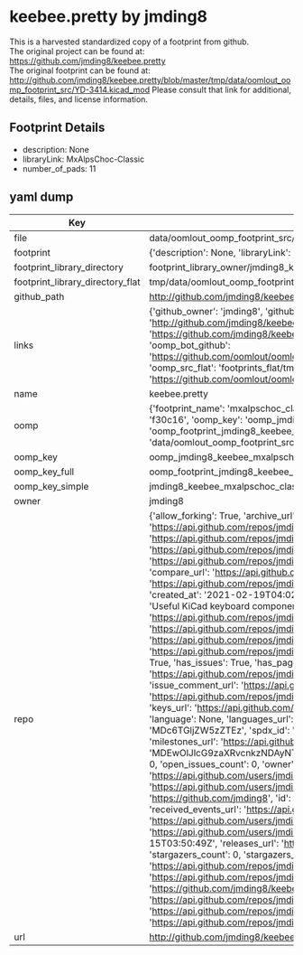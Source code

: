 # keebee.pretty by jmding8  
This is a harvested standardized copy of a footprint from github.  
The original project can be found at:  
https://github.com/jmding8/keebee.pretty  
The original footprint can be found at:
http://github.com/jmding8/keebee.pretty/blob/master/tmp/data/oomlout_oomp_footprint_src/YD-3414.kicad_mod
Please consult that link for additional, details, files, and license information.  
## Footprint Details
* description: None  
* libraryLink: MxAlpsChoc-Classic  
* number_of_pads: 11  
## yaml dump  
| Key | Value |  
| --- | --- |  
| file | data/oomlout_oomp_footprint_src/keebee.pretty/MxAlpsChoc-Classic.kicad_mod |  
| footprint | {'description': None, 'libraryLink': 'MxAlpsChoc-Classic', 'number_of_pads': 11} |  
| footprint_library_directory | footprint_library_owner/jmding8_keebee.pretty |  
| footprint_library_directory_flat | tmp/data/oomlout_oomp_footprint_src/footprints_flat/jmding8_keebee_mxalpschoc_classic/working |  
| github_path | http://github.com/jmding8/keebee.pretty/blob/master/tmp/data/oomlout_oomp_footprint_src/MxAlpsChoc-Classic.kicad_mod |  
| links | {'github_owner': 'jmding8', 'github_repo_name': 'keebee.pretty', 'github_src': 'http://github.com/jmding8/keebee.pretty/blob/master/tmp/data/oomlout_oomp_footprint_src/YD-3414.kicad_mod', 'github_src_repo': 'https://github.com/jmding8/keebee.pretty', 'oomp_bot': 'tmp/data/oomlout_oomp_footprint_src/footprints/jmding8_keebee_mxalpschoc_classic/working', 'oomp_bot_github': 'https://github.com/oomlout/oomlout_oomp_footprint_bot/tree/main/tmp/data/oomlout_oomp_footprint_src/footprints/jmding8_keebee_mxalpschoc_classic/working', 'oomp_src_flat': 'footprints_flat/tmp/data/oomlout_oomp_footprint_src/footprints_flat/jmding8_keebee_mxalpschoc_classic/working', 'oomp_src_flat_github': 'https://github.com/oomlout/oomlout_oomp_footprint_src/tree/main/tmp/data/oomlout_oomp_footprint_src/footprints_flat/jmding8_keebee_mxalpschoc_classic/working'} |  
| name | keebee.pretty |  
| oomp | {'footprint_name': 'mxalpschoc_classic', 'library_name': 'keebee', 'md5': 'f30c16f4c3dbd44e91a3571f728332c5', 'md5_10': 'f30c16f4c3', 'md5_5': 'f30c1', 'md5_6': 'f30c16', 'oomp_key': 'oomp_jmding8_keebee_mxalpschoc_classic', 'oomp_key_extra': 'oomp_footprint_jmding8_keebee_mxalpschoc_classic', 'oomp_key_full': 'oomp_footprint_jmding8_keebee_mxalpschoc_classic_f30c16', 'oomp_key_simple': 'jmding8_keebee_mxalpschoc_classic', 'original_filename': 'data/oomlout_oomp_footprint_src/keebee.pretty/MxAlpsChoc-Classic.kicad_mod', 'owner_name': 'jmding8'} |  
| oomp_key | oomp_jmding8_keebee_mxalpschoc_classic |  
| oomp_key_full | oomp_footprint_jmding8_keebee_mxalpschoc_classic |  
| oomp_key_simple | jmding8_keebee_mxalpschoc_classic |  
| owner | jmding8 |  
| repo | {'allow_forking': True, 'archive_url': 'https://api.github.com/repos/jmding8/keebee.pretty/{archive_format}{/ref}', 'archived': False, 'assignees_url': 'https://api.github.com/repos/jmding8/keebee.pretty/assignees{/user}', 'blobs_url': 'https://api.github.com/repos/jmding8/keebee.pretty/git/blobs{/sha}', 'branches_url': 'https://api.github.com/repos/jmding8/keebee.pretty/branches{/branch}', 'clone_url': 'https://github.com/jmding8/keebee.pretty.git', 'collaborators_url': 'https://api.github.com/repos/jmding8/keebee.pretty/collaborators{/collaborator}', 'comments_url': 'https://api.github.com/repos/jmding8/keebee.pretty/comments{/number}', 'commits_url': 'https://api.github.com/repos/jmding8/keebee.pretty/commits{/sha}', 'compare_url': 'https://api.github.com/repos/jmding8/keebee.pretty/compare/{base}...{head}', 'contents_url': 'https://api.github.com/repos/jmding8/keebee.pretty/contents/{+path}', 'contributors_url': 'https://api.github.com/repos/jmding8/keebee.pretty/contributors', 'created_at': '2021-02-19T04:02:13Z', 'default_branch': 'main', 'deployments_url': 'https://api.github.com/repos/jmding8/keebee.pretty/deployments', 'description': 'Useful KiCad keyboard components', 'disabled': False, 'downloads_url': 'https://api.github.com/repos/jmding8/keebee.pretty/downloads', 'events_url': 'https://api.github.com/repos/jmding8/keebee.pretty/events', 'fork': False, 'forks': 0, 'forks_count': 0, 'forks_url': 'https://api.github.com/repos/jmding8/keebee.pretty/forks', 'full_name': 'jmding8/keebee.pretty', 'git_commits_url': 'https://api.github.com/repos/jmding8/keebee.pretty/git/commits{/sha}', 'git_refs_url': 'https://api.github.com/repos/jmding8/keebee.pretty/git/refs{/sha}', 'git_tags_url': 'https://api.github.com/repos/jmding8/keebee.pretty/git/tags{/sha}', 'git_url': 'git://github.com/jmding8/keebee.pretty.git', 'has_discussions': False, 'has_downloads': True, 'has_issues': True, 'has_pages': False, 'has_projects': True, 'has_wiki': True, 'homepage': None, 'hooks_url': 'https://api.github.com/repos/jmding8/keebee.pretty/hooks', 'html_url': 'https://github.com/jmding8/keebee.pretty', 'id': 340253732, 'is_template': False, 'issue_comment_url': 'https://api.github.com/repos/jmding8/keebee.pretty/issues/comments{/number}', 'issue_events_url': 'https://api.github.com/repos/jmding8/keebee.pretty/issues/events{/number}', 'issues_url': 'https://api.github.com/repos/jmding8/keebee.pretty/issues{/number}', 'keys_url': 'https://api.github.com/repos/jmding8/keebee.pretty/keys{/key_id}', 'labels_url': 'https://api.github.com/repos/jmding8/keebee.pretty/labels{/name}', 'language': None, 'languages_url': 'https://api.github.com/repos/jmding8/keebee.pretty/languages', 'license': {'key': 'mit', 'name': 'MIT License', 'node_id': 'MDc6TGljZW5zZTEz', 'spdx_id': 'MIT', 'url': 'https://api.github.com/licenses/mit'}, 'merges_url': 'https://api.github.com/repos/jmding8/keebee.pretty/merges', 'milestones_url': 'https://api.github.com/repos/jmding8/keebee.pretty/milestones{/number}', 'mirror_url': None, 'name': 'keebee.pretty', 'network_count': 0, 'node_id': 'MDEwOlJlcG9zaXRvcnkzNDAyNTM3MzI=', 'notifications_url': 'https://api.github.com/repos/jmding8/keebee.pretty/notifications{?since,all,participating}', 'open_issues': 0, 'open_issues_count': 0, 'owner': {'avatar_url': 'https://avatars.githubusercontent.com/u/44815547?v=4', 'events_url': 'https://api.github.com/users/jmding8/events{/privacy}', 'followers_url': 'https://api.github.com/users/jmding8/followers', 'following_url': 'https://api.github.com/users/jmding8/following{/other_user}', 'gists_url': 'https://api.github.com/users/jmding8/gists{/gist_id}', 'gravatar_id': '', 'html_url': 'https://github.com/jmding8', 'id': 44815547, 'login': 'jmding8', 'node_id': 'MDQ6VXNlcjQ0ODE1NTQ3', 'organizations_url': 'https://api.github.com/users/jmding8/orgs', 'received_events_url': 'https://api.github.com/users/jmding8/received_events', 'repos_url': 'https://api.github.com/users/jmding8/repos', 'site_admin': False, 'starred_url': 'https://api.github.com/users/jmding8/starred{/owner}{/repo}', 'subscriptions_url': 'https://api.github.com/users/jmding8/subscriptions', 'type': 'User', 'url': 'https://api.github.com/users/jmding8'}, 'private': False, 'pulls_url': 'https://api.github.com/repos/jmding8/keebee.pretty/pulls{/number}', 'pushed_at': '2021-03-15T03:50:49Z', 'releases_url': 'https://api.github.com/repos/jmding8/keebee.pretty/releases{/id}', 'size': 69, 'ssh_url': 'git@github.com:jmding8/keebee.pretty.git', 'stargazers_count': 0, 'stargazers_url': 'https://api.github.com/repos/jmding8/keebee.pretty/stargazers', 'statuses_url': 'https://api.github.com/repos/jmding8/keebee.pretty/statuses/{sha}', 'subscribers_count': 1, 'subscribers_url': 'https://api.github.com/repos/jmding8/keebee.pretty/subscribers', 'subscription_url': 'https://api.github.com/repos/jmding8/keebee.pretty/subscription', 'svn_url': 'https://github.com/jmding8/keebee.pretty', 'tags_url': 'https://api.github.com/repos/jmding8/keebee.pretty/tags', 'teams_url': 'https://api.github.com/repos/jmding8/keebee.pretty/teams', 'temp_clone_token': None, 'topics': [], 'trees_url': 'https://api.github.com/repos/jmding8/keebee.pretty/git/trees{/sha}', 'updated_at': '2021-03-15T03:50:51Z', 'url': 'https://api.github.com/repos/jmding8/keebee.pretty', 'visibility': 'public', 'watchers': 0, 'watchers_count': 0, 'web_commit_signoff_required': False} |  
| url | http://github.com/jmding8/keebee.pretty |  

